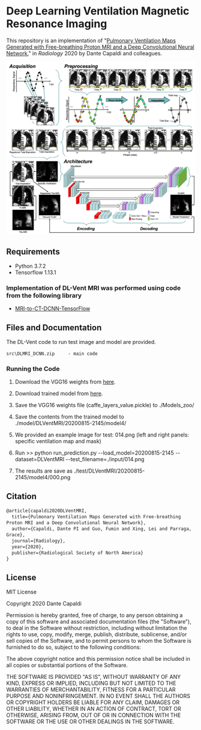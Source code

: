 # Deep Learning Ventilation Magnetic Resonance Imaging

This repository is an implementation of "[Pulmonary Ventilation Maps Generated with Free-breathing Proton MRI and a Deep Convolutional Neural Network.](https://doi.org/10.1148/radiol.2020202861)" in _Radiology_ 2020 by Dante Capaldi and colleagues.

![DL-Vent MRI](https://github.com/capaldid/DLMRI/blob/master/DLVentFigure.png)

## Requirements

- Python 3.7.2
- Tensorflow 1.13.1

### Implementation of DL-Vent MRI was performed using code from the following library
- [MRI-to-CT-DCNN-TensorFlow](https://github.com/ChengBinJin/MRI-to-CT-DCNN-TensorFlow)

## Files and Documentation

The DL-Vent code to run test image and model are provided.

```
src\DLMRI_DCNN.zip     - main code
```

### Running the Code

1. Download the VGG16 weights from [here](https://github.com/ChengBinJin/MRI-to-CT-DCNN-TensorFlow).

2. Download trained model from [here](https://gitlab.com/fumin.guo/dante_capaldi_DLMRI).

3. Save the VGG16 weights file (caffe_layers_value.pickle) to ./Models_zoo/

4. Save the contents from the trained model to ./model/DLVentMRI/20200815-2145/model4/

5. We provided an example image for test: 014.png (left and right panels: specific ventilation map and mask)

6. Run >> python run_prediction.py --load_model=20200815-2145 --dataset=DLVentMRI --test_filename=./input/014.png

7. The results are save as ./test/DLVentMRI/20200815-2145/model4/000.png

## Citation

```
@article{capaldi2020DLVentMRI,
  title={Pulmonary Ventilation Maps Generated with Free-breathing Proton MRI and a Deep Convolutional Neural Network},
  author={Capaldi, Dante PI and Guo, Fumin and Xing, Lei and Parraga, Grace},
  journal={Radiology},
  year={2020},
  publisher={Radiological Society of North America}
}
```

## License

MIT License

Copyright 2020 Dante Capaldi

Permission is hereby granted, free of charge, to any person obtaining a copy of this software and associated documentation files (the "Software"), to deal in the Software without restriction, including without limitation the rights to use, copy, modify, merge, publish, distribute, sublicense, and/or sell copies of the Software, and to permit persons to whom the Software is furnished to do so, subject to the following conditions:

The above copyright notice and this permission notice shall be included in all copies or substantial portions of the Software.

THE SOFTWARE IS PROVIDED "AS IS", WITHOUT WARRANTY OF ANY KIND, EXPRESS OR IMPLIED, INCLUDING BUT NOT LIMITED TO THE WARRANTIES OF MERCHANTABILITY, FITNESS FOR A PARTICULAR PURPOSE AND NONINFRINGEMENT. IN NO EVENT SHALL THE AUTHORS OR COPYRIGHT HOLDERS BE LIABLE FOR ANY CLAIM, DAMAGES OR OTHER LIABILITY, WHETHER IN AN ACTION OF CONTRACT, TORT OR OTHERWISE, ARISING FROM, OUT OF OR IN CONNECTION WITH THE SOFTWARE OR THE USE OR OTHER DEALINGS IN THE SOFTWARE.
